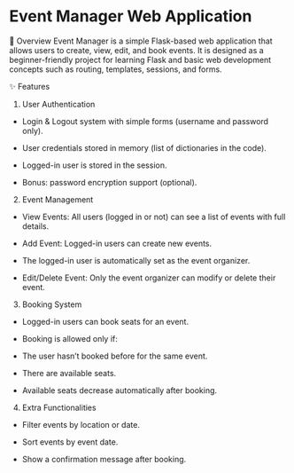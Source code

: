 # Event Manager Web Application


📌 Overview
Event Manager is a simple Flask-based web application that allows users to create, view, edit, and book events.
It is designed as a beginner-friendly project for learning Flask and basic web development concepts such as routing, templates, sessions, and forms.

✨ Features
1. User Authentication
   
  - Login & Logout system with simple forms (username and password only).

  - User credentials stored in memory (list of dictionaries in the code).

  - Logged-in user is stored in the session.

  - Bonus: password encryption support (optional).

2. Event Management
   
  - View Events: All users (logged in or not) can see a list of events with full details.

  - Add Event: Logged-in users can create new events.

  - The logged-in user is automatically set as the event organizer.

  - Edit/Delete Event: Only the event organizer can modify or delete their event.

3. Booking System
   
  - Logged-in users can book seats for an event.

  - Booking is allowed only if:

  - The user hasn’t booked before for the same event.

  - There are available seats.

  - Available seats decrease automatically after booking.

4. Extra Functionalities
   
  - Filter events by location or date.

  - Sort events by event date.

  - Show a confirmation message after booking.

